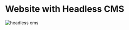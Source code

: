 # Website with Headless CMS

![headless cms](https://github.com/Kuzma02/Website-With-Headless-CMS/assets/138793624/68994380-556b-4b3c-b0d6-49a16a7166d6)
